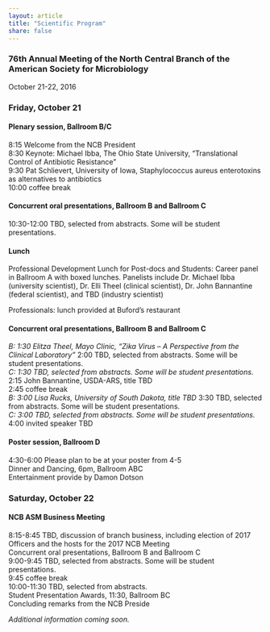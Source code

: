 ```yaml
---
layout: article
title: "Scientific Program"
share: false
---
```


### 76th Annual Meeting of the North Central Branch of the American Society for Microbiology  
October 21-22, 2016  

### Friday, October 21
#### Plenary session, Ballroom B/C  
8:15 Welcome from the NCB President  
8:30 Keynote:  Michael Ibba, The Ohio State University, “Translational Control of Antibiotic Resistance”  
9:30 Pat Schlievert, University of Iowa, Staphylococcus aureus enterotoxins as alternatives to antibiotics  
10:00 coffee break  

#### Concurrent oral presentations, Ballroom B and Ballroom C  
10:30-12:00  TBD, selected from abstracts.  Some will be student presentations.  

#### Lunch  
  Professional Development Lunch for Post-docs and Students: Career panel in Ballroom A with boxed lunches.  Panelists include Dr. Michael Ibba (university scientist), Dr. Elli Theel (clinical scientist), Dr. John Bannantine (federal scientist), and TBD (industry scientist)  
  
  Professionals:  lunch provided at Buford’s restaurant

#### Concurrent oral presentations, Ballroom B and Ballroom C
*B:  1:30 Elitza Theel, Mayo Clinic, “Zika Virus – A Perspective from the Clinical Laboratory”*
    2:00 TBD, selected from abstracts.  Some will be student presentations.  
*C:  1:30 TBD, selected from abstracts.  Some will be student presentations.*  
    2:15 John Bannantine, USDA-ARS, title TBD  
    2:45 coffee break  
*B:  3:00 Lisa Rucks, University of South Dakota, title TBD*
    3:30 TBD, selected from abstracts.  Some will be student presentations.  
*C:  3:00      TBD, selected from abstracts.  Some will be student presentations.*
    4:00 invited speaker TBD  

#### Poster session, Ballroom D
4:30-6:00  Please plan to be at your poster from 4-5  
  Dinner and Dancing, 6pm, Ballroom ABC  
  Entertainment provide by Damon Dotson  

### Saturday, October 22

#### NCB ASM Business Meeting
8:15-8:45 TBD, discussion of branch business, including election of 2017 Officers and the hosts for the 2017 NCB Meeting  
  Concurrent oral presentations, Ballroom B and Ballroom C  
9:00-9:45  TBD, selected from abstracts.  Some will be student presentations.  
9:45 coffee break  
10:00-11:30 TBD, selected from abstracts.  
  Student Presentation Awards, 11:30, Ballroom BC  
Concluding remarks from the NCB Preside  

*Additional information coming soon.*





